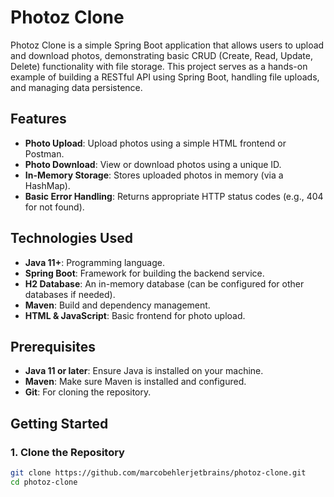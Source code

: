 # Photoz Clone

Photoz Clone is a simple Spring Boot application that allows users to upload and download photos, demonstrating basic CRUD (Create, Read, Update, Delete) functionality with file storage. This project serves as a hands-on example of building a RESTful API using Spring Boot, handling file uploads, and managing data persistence.

## Features

- **Photo Upload**: Upload photos using a simple HTML frontend or Postman.
- **Photo Download**: View or download photos using a unique ID.
- **In-Memory Storage**: Stores uploaded photos in memory (via a HashMap).
- **Basic Error Handling**: Returns appropriate HTTP status codes (e.g., 404 for not found).

## Technologies Used

- **Java 11+**: Programming language.
- **Spring Boot**: Framework for building the backend service.
- **H2 Database**: An in-memory database (can be configured for other databases if needed).
- **Maven**: Build and dependency management.
- **HTML & JavaScript**: Basic frontend for photo upload.

## Prerequisites

- **Java 11 or later**: Ensure Java is installed on your machine.
- **Maven**: Make sure Maven is installed and configured.
- **Git**: For cloning the repository.

## Getting Started

### 1. Clone the Repository

```bash
git clone https://github.com/marcobehlerjetbrains/photoz-clone.git
cd photoz-clone
